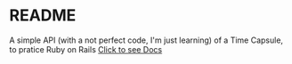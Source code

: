 # README

A simple API (with a not perfect code, I'm just learning) of a Time Capsule, to pratice Ruby on Rails
<a href="https://api-timecapsule-production.up.railway.app/api-docs/index.html"> Click to see Docs </a>
